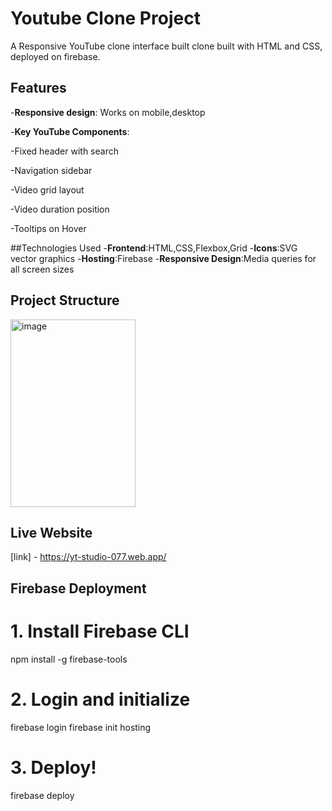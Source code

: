 # Youtube Clone Project
A Responsive YouTube clone interface built clone built with HTML and CSS, deployed on firebase.

## Features
-**Responsive design**: Works on mobile,desktop

-**Key YouTube Components**:

-Fixed header with search 

-Navigation sidebar

-Video grid layout

-Video duration position

-Tooltips on Hover

##Technologies Used
-**Frontend**:HTML,CSS,Flexbox,Grid
-**Icons**:SVG vector graphics
-**Hosting**:Firebase
-**Responsive Design**:Media queries for all screen sizes

## Project Structure
<img width="200" height="300" alt="image" src="https://github.com/user-attachments/assets/843451c1-d106-4b62-b5d9-363bceb0a6d7" />

## Live Website
[link] - https://yt-studio-077.web.app/

## Firebase Deployment
# 1. Install Firebase CLI
npm install -g firebase-tools

# 2. Login and initialize
firebase login
firebase init hosting

# 3. Deploy!
firebase deploy
